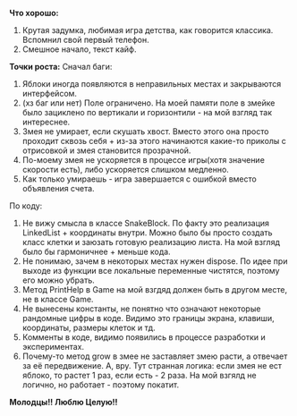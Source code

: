 **Что хорошо:**
1. Крутая задумка, любимая игра детства, как говорится классика. Вспомнил свой первый телефон.
2. Смешное начало, текст кайф.

**Точки роста:**
Сначал баги:
1. Яблоки иногда появляются в неправильных местах и закрываются интерфейсом.
2. (хз баг или нет) Поле ограничено. На моей памяти поле в змейке было зациклено по вертикали и горизонтили - на мой взгляд так интереснее.
3. Змея не умирает, если скушать хвост. Вместо этого она просто проходит сквозь себя + из-за этого начинаются какие-то приколы с отрисовкой и змея становится прозрачной.
4. По-моему змея не ускоряется в процессе игры(хотя значение скорости есть), либо ускоряется слишком медленно.
5. Как только умираешь - игра завершается с ошибкой вместо объявления счета.

По коду:
1. Не вижу смысла в классе SnakeBlock. По факту это реализация LinkedList + координаты внутри. Можно было бы просто создать класс клетки и заюзать готовую реализацию листа. На мой взгляд было бы гармоничнее + меньше кода.
2. Не понимаю, зачем в некоторых местах нужен dispose. По идее при выходе из функции все локальные переменные чистятся, поэтому его можно убрать.
3. Метод PrintHelp в Game на мой взгдяд должен быть в другом месте, не в классе Game.
4. Не вынесены константы, не понятно что означают некоторые рандомные цифры в коде. Видимо это границы экрана, клавиши, координаты, размеры клеток и тд.
5. Комменты в коде, видимо появились в процессе разработки и экспериментах.
6. Почему-то метод grow в змее не заставляет змею расти, а отвечает за её передвижение. А, вру. Тут странная логика: если змея не ест яблоко, то растет 1 раз, если есть - 2 раза. На мой взгялд не логично, но работает - поэтому покатит.


**Молодцы!! Люблю Целую!!**
